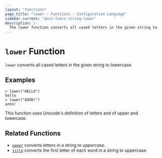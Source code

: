 ```yaml
---
layout: "functions"
page_title: "lower - Functions - Configuration Language"
sidebar_current: "docs-funcs-string-lower"
description: |-
  The lower function converts all cased letters in the given string to lowercase.
---
```


# `lower` Function

`lower` converts all cased letters in the given string to lowercase.

## Examples

```
> lower("HELLO")
hello
> lower("АЛЛО!")
алло!
```

This function uses Unicode's definition of letters and of upper and lowercase.

## Related Functions

* [`upper`](./upper.md) converts letters in a string to _uppercase_.
* [`title`](./title.md) converts the first letter of each word in a string to uppercase.
